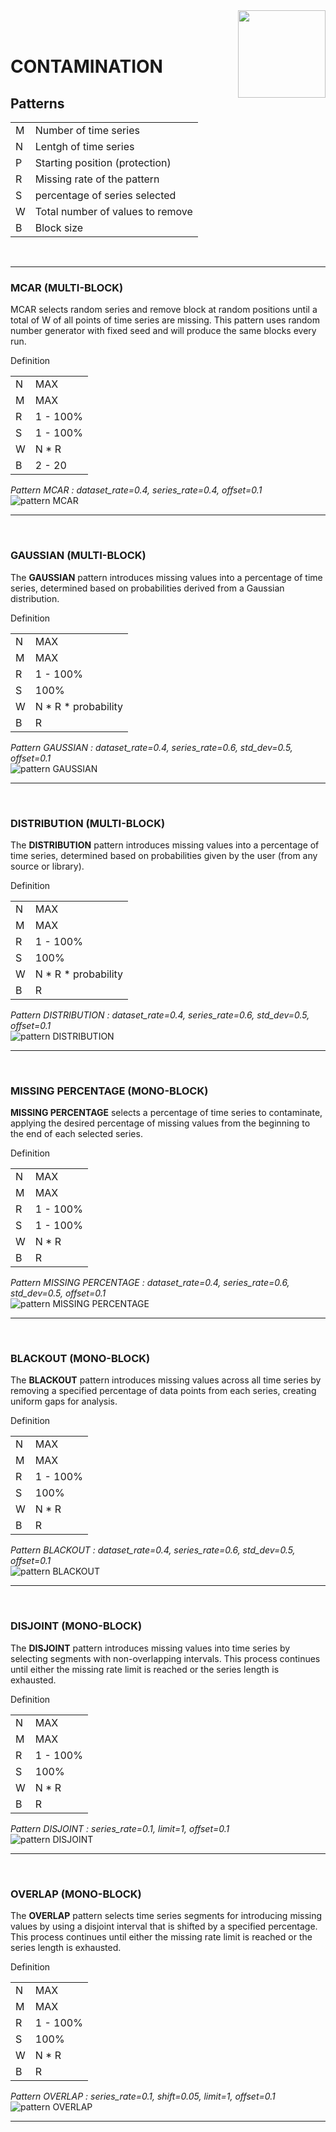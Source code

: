 <img align="right" width="140" height="140" src="https://www.naterscreations.com/imputegap/logo_imputegab.png" >
<br /> <br />

# CONTAMINATION
## Patterns
<table>
    <tr>
        <td>M</td><td>Number of time series</td>
    </tr>
    <tr>
        <td>N</td><td>Lentgh of time series</td>
    </tr>
    <tr>
        <td>P</td><td>Starting position (protection)</td>
    </tr>
    <tr>
        <td>R</td><td>Missing rate of the pattern</td>
    </tr>
    <tr>
        <td>S</td><td>percentage of series selected</td>
    </tr>
    <tr>
        <td>W</td><td>Total number of values to remove</td>
    </tr>
    <tr>
        <td>B</td><td>Block size</td>
    </tr>
</table><br />

---

### MCAR (MULTI-BLOCK)
MCAR selects random series and remove block at random positions until a total of W of all points of time series are missing.
This pattern uses random number generator with fixed seed and will produce the same blocks every run.

<table>
    <tbody>Definition</tbody>
    <tr>
        <td>N</td><td>MAX</td>
    </tr>
    <tr>
        <td>M</td><td>MAX</td>
    </tr>
    <tr>
        <td>R</td><td>1 - 100%</td>
    </tr>
    <tr>
        <td>S</td><td>1 - 100%</td>
    </tr>
    <tr>
        <td>W</td><td>N * R</td>
    </tr>
    <tr>
        <td>B</td><td>2 - 20</td>
    </tr>
 </table>

<i>Pattern MCAR : dataset_rate=0.4, series_rate=0.4, offset=0.1</i><br />
![pattern MCAR](https://github.com/eXascaleInfolab/ImputeGAP/raw/main/imputegap/dataset/docs/patterns/mcar.jpg)

---

<br />


### GAUSSIAN (MULTI-BLOCK)
The **GAUSSIAN** pattern introduces missing values into a percentage of time series, determined based on probabilities derived from a Gaussian distribution.

<table>
    <tbody>Definition</tbody>
    <tr>
        <td>N</td><td>MAX</td>
    </tr>
    <tr>
        <td>M</td><td>MAX</td>
    </tr>
    <tr>
        <td>R</td><td>1 - 100%</td>
    </tr>
    <tr>
        <td>S</td><td>100%</td>
    </tr>
    <tr>
        <td>W</td><td>N * R * probability</td>
    </tr>
    <tr>
        <td>B</td><td>R</td>
    </tr>
 </table>

<i>Pattern GAUSSIAN : dataset_rate=0.4, series_rate=0.6, std_dev=0.5, offset=0.1</i><br />
![pattern GAUSSIAN](https://github.com/eXascaleInfolab/ImputeGAP/raw/main/imputegap/dataset/docs/patterns/gaussian.jpg)


---


<br />


### DISTRIBUTION (MULTI-BLOCK)
The **DISTRIBUTION** pattern introduces missing values into a percentage of time series, determined based on probabilities given by the user (from any source or library).

<table>
    <tbody>Definition</tbody>
    <tr>
        <td>N</td><td>MAX</td>
    </tr>
    <tr>
        <td>M</td><td>MAX</td>
    </tr>
    <tr>
        <td>R</td><td>1 - 100%</td>
    </tr>
    <tr>
        <td>S</td><td>100%</td>
    </tr>
    <tr>
        <td>W</td><td>N * R * probability</td>
    </tr>
    <tr>
        <td>B</td><td>R</td>
    </tr>
 </table>

<i>Pattern DISTRIBUTION : dataset_rate=0.4, series_rate=0.6, std_dev=0.5, offset=0.1</i><br />
![pattern DISTRIBUTION](https://github.com/eXascaleInfolab/ImputeGAP/raw/main/imputegap/dataset/docs/patterns/gaussian.jpg)


---

<br />


### MISSING PERCENTAGE (MONO-BLOCK)
**MISSING PERCENTAGE** selects a percentage of time series to contaminate, applying the desired percentage of missing values from the beginning to the end of each selected series.



<table>
    <tbody>Definition</tbody>
    <tr>
        <td>N</td><td>MAX</td>
    </tr>
    <tr>
        <td>M</td><td>MAX</td>
    </tr>
    <tr>
        <td>R</td><td>1 - 100%</td>
    </tr>
    <tr>
        <td>S</td><td>1 - 100%</td>
    </tr>
    <tr>
        <td>W</td><td>N * R</td>
    </tr>
    <tr>
        <td>B</td><td>R</td>
    </tr>
 </table>



<i>Pattern MISSING PERCENTAGE : dataset_rate=0.4, series_rate=0.6, std_dev=0.5, offset=0.1</i><br />
![pattern MISSING PERCENTAGE](https://github.com/eXascaleInfolab/ImputeGAP/raw/main/imputegap/dataset/docs/patterns/mp.jpg)


---

<br />


### BLACKOUT (MONO-BLOCK)
The **BLACKOUT** pattern introduces missing values across all time series by removing a specified percentage of data points from each series, creating uniform gaps for analysis.


<table>
    <tbody>Definition</tbody>
    <tr>
        <td>N</td><td>MAX</td>
    </tr>
    <tr>
        <td>M</td><td>MAX</td>
    </tr>
    <tr>
        <td>R</td><td>1 - 100%</td>
    </tr>
    <tr>
        <td>S</td><td>100%</td>
    </tr>
    <tr>
        <td>W</td><td>N * R</td>
    </tr>
    <tr>
        <td>B</td><td>R</td>
    </tr>
 </table>


<i>Pattern BLACKOUT : dataset_rate=0.4, series_rate=0.6, std_dev=0.5, offset=0.1</i><br />
![pattern BLACKOUT](https://github.com/eXascaleInfolab/ImputeGAP/raw/main/imputegap/dataset/docs/patterns/blackout.jpg)


---



<br />

### DISJOINT (MONO-BLOCK)
The **DISJOINT** pattern introduces missing values into time series by selecting segments with non-overlapping intervals. This process continues until either the missing rate limit is reached or the series length is exhausted.

<table>
    <tbody>Definition</tbody>
    <tr>
        <td>N</td><td>MAX</td>
    </tr>
    <tr>
        <td>M</td><td>MAX</td>
    </tr>
    <tr>
        <td>R</td><td>1 - 100%</td>
    </tr>
    <tr>
        <td>S</td><td>100%</td>
    </tr>
    <tr>
        <td>W</td><td>N * R</td>
    </tr>
    <tr>
        <td>B</td><td>R</td>
    </tr>
 </table>

<i>Pattern DISJOINT :  series_rate=0.1, limit=1, offset=0.1</i><br />
![pattern DISJOINT](https://github.com/eXascaleInfolab/ImputeGAP/raw/main/imputegap/dataset/docs/patterns/disjoint.jpg)

---

<br />

### OVERLAP (MONO-BLOCK)
The **OVERLAP** pattern selects time series segments for introducing missing values by using a disjoint interval that is shifted by a specified percentage. This process continues until either the missing rate limit is reached or the series length is exhausted.


<table>
    <tbody>Definition</tbody>
    <tr>
        <td>N</td><td>MAX</td>
    </tr>
    <tr>
        <td>M</td><td>MAX</td>
    </tr>
    <tr>
        <td>R</td><td>1 - 100%</td>
    </tr>
    <tr>
        <td>S</td><td>100%</td>
    </tr>
    <tr>
        <td>W</td><td>N * R</td>
    </tr>
    <tr>
        <td>B</td><td>R</td>
    </tr>
 </table>

<i>Pattern OVERLAP :  series_rate=0.1, shift=0.05, limit=1, offset=0.1</i><br />
![pattern OVERLAP](https://github.com/eXascaleInfolab/ImputeGAP/raw/main/imputegap/dataset/docs/patterns/overlap.jpg)

---

<br />
